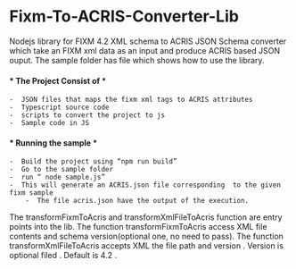 # Fixm-To-ACRIS-Converter-Lib

Nodejs library for FIXM 4.2 XML schema to ACRIS JSON Schema converter which take an FIXM xml data as an input and produce ACRIS based JSON ouput. The sample folder has file which shows how to use the library.  


####  * The Project Consist of * ####
	-  JSON files that maps the fixm xml tags to ACRIS attributes
	-  Typescript source code
	-  scripts to convert the project to js
	-  Sample code in JS
#### * Running the sample * ####
	-  Build the project using “npm run build”
	-  Go to the sample folder
	-  run “ node sample.js”
	-  This will generate an ACRIS.json file corresponding  to the given fixm sample
        -  The file acris.json have the output of the execution.
	
The transformFixmToAcris and transformXmlFileToAcris function are  entry points into the lib. The function transformFixmToAcris access XML file contents and schema version(optional one, no need to pass). The function transformXmlFileToAcris accepts XML the file path and version . Version is optional filed . Default is 4.2 .
	

